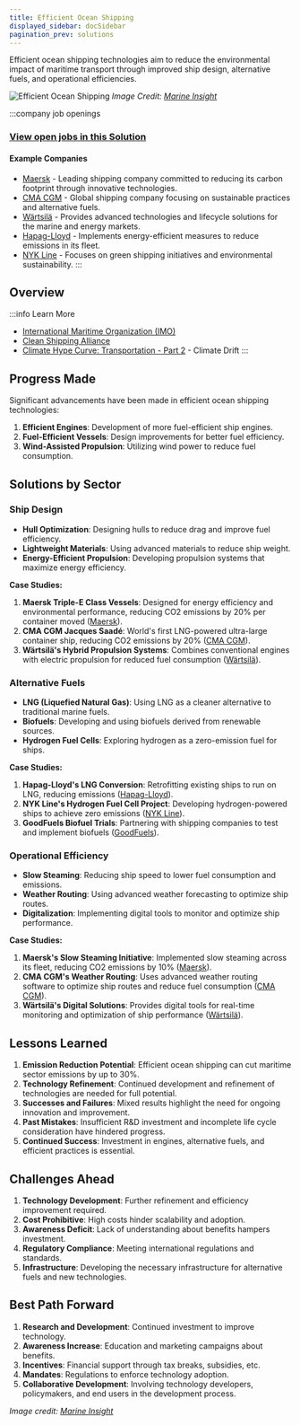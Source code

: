 ```yaml
---
title: Efficient Ocean Shipping
displayed_sidebar: docSidebar
pagination_prev: solutions
---
```


Efficient ocean shipping technologies aim to reduce the environmental impact of maritime transport through improved ship design, alternative fuels, and operational efficiencies.

![Efficient Ocean Shipping](../static/img/efficient-ocean-shipping.png)
*Image Credit: [Marine Insight](https://www.marineinsight.com/maritime-law/energy-efficiency-design-index/)*

:::company job openings
### [View open jobs in this Solution](https://climatebase.org/jobs?l=&q=&drawdown_solutions=Efficient+Ocean+Shipping)
#### Example Companies
- [Maersk](https://www.maersk.com) - Leading shipping company committed to reducing its carbon footprint through innovative technologies.
- [CMA CGM](https://www.cma-cgm.com) - Global shipping company focusing on sustainable practices and alternative fuels.
- [Wärtsilä](https://www.wartsila.com) - Provides advanced technologies and lifecycle solutions for the marine and energy markets.
- [Hapag-Lloyd](https://www.hapag-lloyd.com) - Implements energy-efficient measures to reduce emissions in its fleet.
- [NYK Line](https://www.nyk.com) - Focuses on green shipping initiatives and environmental sustainability.
:::

## Overview

:::info Learn More
- [International Maritime Organization (IMO)](https://www.imo.org)
- [Clean Shipping Alliance](https://www.cleanshippingalliance2020.org)
- [Climate Hype Curve: Transportation - Part 2](https://climatedrift.substack.com/p/climate-hype-curve-transportation-e62) - Climate Drift
:::

## Progress Made

Significant advancements have been made in efficient ocean shipping technologies:

1. **Efficient Engines**: Development of more fuel-efficient ship engines.
2. **Fuel-Efficient Vessels**: Design improvements for better fuel efficiency.
3. **Wind-Assisted Propulsion**: Utilizing wind power to reduce fuel consumption.

## Solutions by Sector

### Ship Design
- **Hull Optimization**: Designing hulls to reduce drag and improve fuel efficiency.
- **Lightweight Materials**: Using advanced materials to reduce ship weight.
- **Energy-Efficient Propulsion**: Developing propulsion systems that maximize energy efficiency.

**Case Studies:**
1. **Maersk Triple-E Class Vessels**: Designed for energy efficiency and environmental performance, reducing CO2 emissions by 20% per container moved ([Maersk](https://www.maersk.com)).
2. **CMA CGM Jacques Saadé**: World's first LNG-powered ultra-large container ship, reducing CO2 emissions by 20% ([CMA CGM](https://www.cma-cgm.com)).
3. **Wärtsilä's Hybrid Propulsion Systems**: Combines conventional engines with electric propulsion for reduced fuel consumption ([Wärtsilä](https://www.wartsila.com)).

### Alternative Fuels
- **LNG (Liquefied Natural Gas)**: Using LNG as a cleaner alternative to traditional marine fuels.
- **Biofuels**: Developing and using biofuels derived from renewable sources.
- **Hydrogen Fuel Cells**: Exploring hydrogen as a zero-emission fuel for ships.

**Case Studies:**
1. **Hapag-Lloyd's LNG Conversion**: Retrofitting existing ships to run on LNG, reducing emissions ([Hapag-Lloyd](https://www.hapag-lloyd.com)).
2. **NYK Line's Hydrogen Fuel Cell Project**: Developing hydrogen-powered ships to achieve zero emissions ([NYK Line](https://www.nyk.com)).
3. **GoodFuels Biofuel Trials**: Partnering with shipping companies to test and implement biofuels ([GoodFuels](https://www.goodfuels.com)).

### Operational Efficiency
- **Slow Steaming**: Reducing ship speed to lower fuel consumption and emissions.
- **Weather Routing**: Using advanced weather forecasting to optimize ship routes.
- **Digitalization**: Implementing digital tools to monitor and optimize ship performance.

**Case Studies:**
1. **Maersk's Slow Steaming Initiative**: Implemented slow steaming across its fleet, reducing CO2 emissions by 10% ([Maersk](https://www.maersk.com)).
2. **CMA CGM's Weather Routing**: Uses advanced weather routing software to optimize ship routes and reduce fuel consumption ([CMA CGM](https://www.cma-cgm.com)).
3. **Wärtsilä's Digital Solutions**: Provides digital tools for real-time monitoring and optimization of ship performance ([Wärtsilä](https://www.wartsila.com)).

## Lessons Learned

1. **Emission Reduction Potential**: Efficient ocean shipping can cut maritime sector emissions by up to 30%.
2. **Technology Refinement**: Continued development and refinement of technologies are needed for full potential.
3. **Successes and Failures**: Mixed results highlight the need for ongoing innovation and improvement.
4. **Past Mistakes**: Insufficient R&D investment and incomplete life cycle consideration have hindered progress.
5. **Continued Success**: Investment in engines, alternative fuels, and efficient practices is essential.

## Challenges Ahead

1. **Technology Development**: Further refinement and efficiency improvement required.
2. **Cost Prohibitive**: High costs hinder scalability and adoption.
3. **Awareness Deficit**: Lack of understanding about benefits hampers investment.
4. **Regulatory Compliance**: Meeting international regulations and standards.
5. **Infrastructure**: Developing the necessary infrastructure for alternative fuels and new technologies.

## Best Path Forward

1. **Research and Development**: Continued investment to improve technology.
2. **Awareness Increase**: Education and marketing campaigns about benefits.
3. **Incentives**: Financial support through tax breaks, subsidies, etc.
4. **Mandates**: Regulations to enforce technology adoption.
5. **Collaborative Development**: Involving technology developers, policymakers, and end users in the development process.

*Image credit: [Marine Insight](https://www.marineinsight.com/maritime-law/energy-efficiency-design-index/)*
